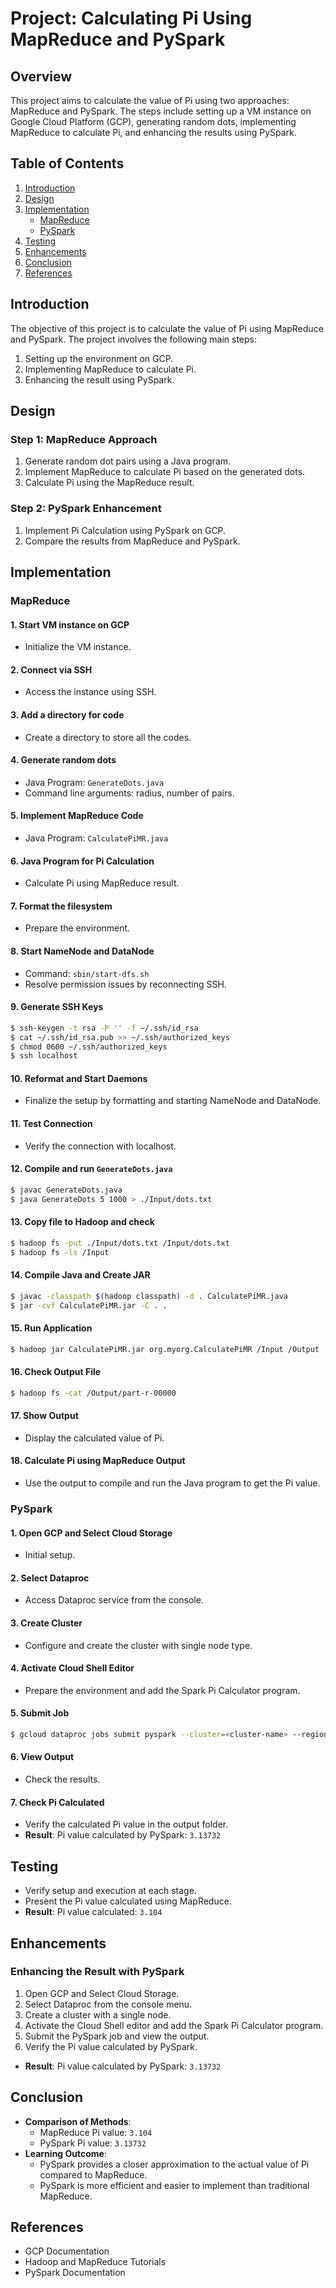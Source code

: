 
# Project: Calculating Pi Using MapReduce and PySpark

## Overview
This project aims to calculate the value of Pi using two approaches: MapReduce and PySpark. The steps include setting up a VM instance on Google Cloud Platform (GCP), generating random dots, implementing MapReduce to calculate Pi, and enhancing the results using PySpark.

## Table of Contents
1. [Introduction](#introduction)
2. [Design](#design)
3. [Implementation](#implementation)
   - [MapReduce](#mapreduce)
   - [PySpark](#pyspark)
4. [Testing](#testing)
5. [Enhancements](#enhancements)
6. [Conclusion](#conclusion)
7. [References](#references)

## Introduction
The objective of this project is to calculate the value of Pi using MapReduce and PySpark. The project involves the following main steps:
1. Setting up the environment on GCP.
2. Implementing MapReduce to calculate Pi.
3. Enhancing the result using PySpark.

## Design
### Step 1: MapReduce Approach
1. Generate random dot pairs using a Java program.
2. Implement MapReduce to calculate Pi based on the generated dots.
3. Calculate Pi using the MapReduce result.

### Step 2: PySpark Enhancement
1. Implement Pi Calculation using PySpark on GCP.
2. Compare the results from MapReduce and PySpark.

## Implementation

### MapReduce
#### 1. Start VM instance on GCP
- Initialize the VM instance.

#### 2. Connect via SSH
- Access the instance using SSH.

#### 3. Add a directory for code
- Create a directory to store all the codes.

#### 4. Generate random dots
- Java Program: `GenerateDots.java`
- Command line arguments: radius, number of pairs.

#### 5. Implement MapReduce Code
- Java Program: `CalculatePiMR.java`

#### 6. Java Program for Pi Calculation
- Calculate Pi using MapReduce result.

#### 7. Format the filesystem
- Prepare the environment.

#### 8. Start NameNode and DataNode
- Command: `sbin/start-dfs.sh`
- Resolve permission issues by reconnecting SSH.

#### 9. Generate SSH Keys
```bash
$ ssh-keygen -t rsa -P '' -f ~/.ssh/id_rsa
$ cat ~/.ssh/id_rsa.pub >> ~/.ssh/authorized_keys
$ chmod 0600 ~/.ssh/authorized_keys
$ ssh localhost
```

#### 10. Reformat and Start Daemons
- Finalize the setup by formatting and starting NameNode and DataNode.

#### 11. Test Connection
- Verify the connection with localhost.

#### 12. Compile and run `GenerateDots.java`
```bash
$ javac GenerateDots.java
$ java GenerateDots 5 1000 > ./Input/dots.txt
```

#### 13. Copy file to Hadoop and check
```bash
$ hadoop fs -put ./Input/dots.txt /Input/dots.txt
$ hadoop fs -ls /Input
```

#### 14. Compile Java and Create JAR
```bash
$ javac -classpath $(hadoop classpath) -d . CalculatePiMR.java
$ jar -cvf CalculatePiMR.jar -C . .
```

#### 15. Run Application
```bash
$ hadoop jar CalculatePiMR.jar org.myorg.CalculatePiMR /Input /Output
```

#### 16. Check Output File
```bash
$ hadoop fs -cat /Output/part-r-00000
```

#### 17. Show Output
- Display the calculated value of Pi.

#### 18. Calculate Pi using MapReduce Output
- Use the output to compile and run the Java program to get the Pi value.

### PySpark
#### 1. Open GCP and Select Cloud Storage
- Initial setup.

#### 2. Select Dataproc
- Access Dataproc service from the console.

#### 3. Create Cluster
- Configure and create the cluster with single node type.

#### 4. Activate Cloud Shell Editor
- Prepare the environment and add the Spark Pi Calculator program.

#### 5. Submit Job
```bash
$ gcloud dataproc jobs submit pyspark --cluster=<cluster-name> --region=<region> spark_pi.py
```

#### 6. View Output
- Check the results.

#### 7. Check Pi Calculated
- Verify the calculated Pi value in the output folder.
- **Result**: Pi value calculated by PySpark: `3.13732`

## Testing
- Verify setup and execution at each stage.
- Present the Pi value calculated using MapReduce.
- **Result**: Pi value calculated: `3.104`

## Enhancements
### Enhancing the Result with PySpark
1. Open GCP and Select Cloud Storage.
2. Select Dataproc from the console menu.
3. Create a cluster with a single node.
4. Activate the Cloud Shell editor and add the Spark Pi Calculator program.
5. Submit the PySpark job and view the output.
6. Verify the Pi value calculated by PySpark.
- **Result**: Pi value calculated by PySpark: `3.13732`

## Conclusion
- **Comparison of Methods**:
  - MapReduce Pi value: `3.104`
  - PySpark Pi value: `3.13732`
- **Learning Outcome**:
  - PySpark provides a closer approximation to the actual value of Pi compared to MapReduce.
  - PySpark is more efficient and easier to implement than traditional MapReduce.

## References
- GCP Documentation
- Hadoop and MapReduce Tutorials
- PySpark Documentation



